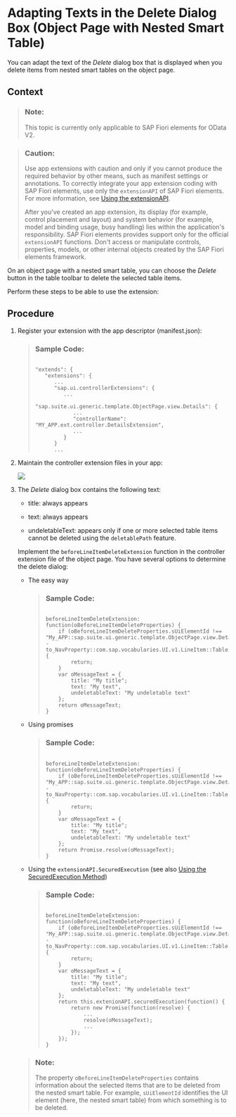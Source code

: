 <!-- loiob95adf3545fc4c578ca50d1ee3ec34a1 -->

# Adapting Texts in the Delete Dialog Box \(Object Page with Nested Smart Table\)

You can adapt the text of the *Delete* dialog box that is displayed when you delete items from nested smart tables on the object page.



## Context

> ### Note:  
> This topic is currently only applicable to SAP Fiori elements for OData V2.

> ### Caution:  
> Use app extensions with caution and only if you cannot produce the required behavior by other means, such as manifest settings or annotations. To correctly integrate your app extension coding with SAP Fiori elements, use only the `extensionAPI` of SAP Fiori elements. For more information, see [Using the extensionAPI](using-the-extensionapi-bd2994b.md).
> 
> After you've created an app extension, its display \(for example, control placement and layout\) and system behavior \(for example, model and binding usage, busy handling\) lies within the application's responsibility. SAP Fiori elements provides support only for the official `extensionAPI` functions. Don't access or manipulate controls, properties, models, or other internal objects created by the SAP Fiori elements framework.

On an object page with a nested smart table, you can choose the *Delete* button in the table toolbar to delete the selected table items.

Perform these steps to be able to use the extension:



## Procedure

1.  Register your extension with the app descriptor \(manifest.json\):

    > ### Sample Code:  
    > ```
    > 
    > "extends": {
    >    "extensions": {
    >       ... 
    >       "sap.ui.controllerExtensions": {
    >          ...
    >          "sap.suite.ui.generic.template.ObjectPage.view.Details": {
    >             ...
    >             "controllerName": "MY_APP.ext.controller.DetailsExtension",
    >             ...
    >          }
    >       } 
    >       ...
    > 
    > ```

2.  Maintain the controller extension files in your app:

     ![](images/AppExtensionTree_ObjectPage_318f52b.png) 

3.  The *Delete* dialog box contains the following text:

    -   title: always appears

    -   text: always appears

    -   undeletableText: appears only if one or more selected table items cannot be deleted using the `deletablePath` feature.


    Implement the `beforeLineItemDeleteExtension` function in the controller extension file of the object page. You have several options to determine the delete dialog:

    -   The easy way

        > ### Sample Code:  
        > ```
        > 
        > beforeLineItemDeleteExtension: function(oBeforeLineItemDeleteProperties) {
        >     if (oBeforeLineItemDeleteProperties.sUiElementId !== "My_APP::sap.suite.ui.generic.template.ObjectPage.view.Details::MY_EntitySet--to_NavProperty::com.sap.vocabularies.UI.v1.LineItem::Table") {
        >         return;
        >     }
        >     var oMessageText = {
        >         title: "My title";
        >         text: "My text",
        >         undeletableText: "My undeletable text"
        >     };
        >     return oMessageText;
        > }
        > 
        > ```

    -   Using promises

        > ### Sample Code:  
        > ```
        > 
        > beforeLineItemDeleteExtension: function(oBeforeLineItemDeleteProperties) {
        >     if (oBeforeLineItemDeleteProperties.sUiElementId !== "My_APP::sap.suite.ui.generic.template.ObjectPage.view.Details::MY_EntitySet--to_NavProperty::com.sap.vocabularies.UI.v1.LineItem::Table") {
        >         return;
        >     }
        >     var oMessageText = {
        >         title: "My title";
        >         text: "My text",
        >         undeletableText: "My undeletable text"
        >     };
        >     return Promise.resolve(oMessageText);
        > }
        > 
        > ```

    -   Using the `extensionAPI.SecuredExecution` \(see also [Using the SecuredExecution Method](using-the-securedexecution-method-6a39150.md)\)

        > ### Sample Code:  
        > ```
        > 
        > beforeLineItemDeleteExtension: function(oBeforeLineItemDeleteProperties) {
        >     if (oBeforeLineItemDeleteProperties.sUiElementId !== "My_APP::sap.suite.ui.generic.template.ObjectPage.view.Details::MY_EntitySet--to_NavProperty::com.sap.vocabularies.UI.v1.LineItem::Table") {
        >         return;
        >     }
        >     var oMessageText = {
        >         title: "My title";
        >         text: "My text",
        >         undeletableText: "My undeletable text"
        >     };
        >     return this.extenionAPI.securedExecution(function() {
        >         return new Promise(function(resolve) {
        >             ...
        >             resolve(oMessageText);
        >             ...
        >         });
        >     });
        > }
        > 
        > ```


    > ### Note:  
    > The property `oBeforeLineItemDeleteProperties` contains information about the selected items that are to be deleted from the nested smart table. For example, `sUiElementId` identifies the UI element \(here, the nested smart table\) from which something is to be deleted.


